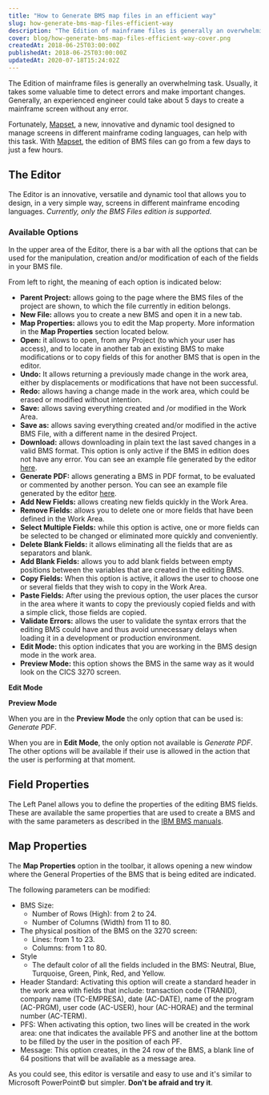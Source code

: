 ```yaml
---
title: "How to Generate BMS map files in an efficient way"
slug: how-generate-bms-map-files-efficient-way
description: "The Edition of mainframe files is generally an overwhelming task. Usually, it takes some valuable time to detect errors and make important changes."
cover: blog/how-generate-bms-map-files-efficient-way-cover.png
createdAt: 2018-06-25T03:00:00Z
publishedAt: 2018-06-25T03:00:00Z
updatedAt: 2020-07-18T15:24:02Z
---
```




The Edition of mainframe files is generally an overwhelming task. Usually, it takes some valuable time to detect errors and make important changes. Generally, an experienced engineer could take about 5 days to create a mainframe screen without any error.

Fortunately, [Mapset](/blog/mapset), a new, innovative and dynamic tool designed to manage screens in different mainframe coding languages, can help with this task. With [Mapset](/blog/mapset), the edition of BMS files can go from a few days to just a few hours.



## The Editor

The Editor is an innovative, versatile and dynamic tool that allows you to design, in a very simple way, screens in different mainframe encoding languages. *Currently, only the BMS Files edition is supported.*

<blog-image src="blog/how-generate-bms-map-files-efficient-way-editor.png" width="1287" height="712" alt="BMS Editor"></blog-image>

### Available Options

In the upper area of the Editor, there is a bar with all the options that can be used for the manipulation, creation and/or modification of each of the fields in your BMS file.

<blog-image src="blog/how-generate-bms-map-files-efficient-way-properties.png" width="1015" height="56" alt="Map Properties in the Editor"></blog-image>

From left to right, the meaning of each option is indicated below:

- **Parent Project:** allows going to the page where the BMS files of the project are shown, to which the file currently in edition belongs.
- **New File:** allows you to create a new BMS and open it in a new tab.
- **Map Properties:** allows you to edit the Map property. More information in the **Map Properties** section located below.
- **Open:** it allows to open, from any Project (to which your user has access), and to locate in another tab an existing BMS to make modifications or to copy fields of this for another BMS that is open in the editor.
- **Undo:** It allows returning a previously made change in the work area, either by displacements or modifications that have not been successful.
- **Redo:** allows having a change made in the work area, which could be erased or modified without intention.
- **Save:** allows saving everything created and /or modified in the Work Area.
- **Save as:** allows saving everything created and/or modified in the active BMS File, with a different name in the desired Project.
- **Download:** allows downloading in plain text the last saved changes in a valid BMS format. This option is only active if the BMS in edition does not have any error. You can see an example file generated by the editor [here](https://marquez.co/files/blog/how-generate-bms-map-files-efficient-way/bms-example.txt).
- **Generate PDF:** allows generating a BMS in PDF format, to be evaluated or commented by another person. You can see an example file generated by the editor [here](https://marquez.co/files/blog/how-generate-bms-map-files-efficient-way/pdf-report-example.pdf).
- **Add New Fields:** allows creating new fields quickly in the Work Area.
- **Remove Fields:** allows you to delete one or more fields that have been defined in the Work Area.
- **Select Multiple Fields:** while this option is active, one or more fields can be selected to be changed or eliminated more quickly and conveniently.
- **Delete Blank Fields:** it allows eliminating all the fields that are as separators and blank.
- **Add Blank Fields:** allows you to add blank fields between empty positions between the variables that are created in the editing BMS.
- **Copy Fields:** When this option is active, it allows the user to choose one or several fields that they wish to copy in the Work Area.
- **Paste Fields:** After using the previous option, the user places the cursor in the area where it wants to copy the previously copied fields and with a simple click, those fields are copied.
- **Validate Errors:** allows the user to validate the syntax errors that the editing BMS could have and thus avoid unnecessary delays when loading it in a development or production environment.
- **Edit Mode:** this option indicates that you are working in the BMS design mode in the work area.
- **Preview Mode:** this option shows the BMS in the same way as it would look on the CICS 3270 screen.

**Edit Mode**

<blog-image src="blog/how-generate-bms-map-files-efficient-way-edit-mode.png" width="720" height="504" alt="Edit Mode"></blog-image>

**Preview Mode**

<blog-image src="blog/how-generate-bms-map-files-efficient-way-preview-mode.png" width="720" height="504" alt="Preview Mode"></blog-image>


When you are in the **Preview Mode** the only option that can be used is: *Generate PDF*.

When you are in **Edit Mode**, the only option not available is *Generate PDF*. The other options will be available if their use is allowed in the action that the user is performing at that moment.

## Field Properties

The Left Panel allows you to define the properties of the editing BMS fields. These are available the same properties that are used to create a BMS and with the same parameters as described in the [IBM BMS manuals](https://www.ibm.com/support/knowledgecenter/SSQ2R2_9.0.1/com.ibm.etools.bmseditor.doc/topics/tbm013.html).

## Map Properties

The **Map Properties** option in the toolbar, it allows opening a new window where the General Properties of the BMS that is being edited are indicated.

The following parameters can be modified:

- BMS Size:
  - Number of Rows (High): from 2 to 24.
  - Number of Columns (Width) from 11 to 80.
- The physical position of the BMS on the 3270 screen:
  - Lines: from 1 to 23.
  - Columns: from 1 to 80.
- Style
  - The default color of all the fields included in the BMS: Neutral, Blue, Turquoise, Green, Pink, Red, and Yellow.
- Header Standard: Activating this option will create a standard header in the work area with fields that include: transaction code (TRANID), company name (TC-EMPRESA), date (AC-DATE), name of the program (AC-PRGM), user code (AC-USER), hour (AC-HORAE) and the terminal number (AC-TERM).
- PFS: When activating this option, two lines will be created in the work area: one that indicates the available PFS and another line at the bottom to be filled by the user in the position of each PF.
- Message: This option creates, in the 24 row of the BMS, a blank line of 64 positions that will be available as a message area.



As you could see, this editor is versatile and easy to use and it's similar to Microsoft PowerPoint© but simpler. **Don't be afraid and try it**.
